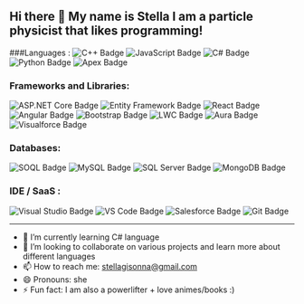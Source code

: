 ## Hi there 👋 My name is Stella I am a particle physicist that likes programming!
###Languages :
![C++ Badge](https://img.shields.io/badge/C%2B%2B-00599C?logo=cplusplus&logoColor=white) ![JavaScript Badge](https://img.shields.io/badge/JavaScript-F7DF1E?logo=javascript&logoColor=black) ![C# Badge](https://img.shields.io/badge/C%23-512BD4?logo=csharp&logoColor=white) ![Python Badge](https://img.shields.io/badge/Python-3776AB?logo=python&logoColor=white) ![Apex Badge](https://img.shields.io/badge/Apex-00A1E0?logo=salesforce&logoColor=white)

### Frameworks and Libraries:
![ASP.NET Core Badge](https://img.shields.io/badge/ASP.NET_Core-512BD4?logo=dotnet&logoColor=white) ![Entity Framework Badge](https://img.shields.io/badge/Entity_Framework-512BD4?logo=.net&logoColor=white) ![React Badge](https://img.shields.io/badge/React-61DAFB?logo=react&logoColor=black) ![Angular Badge](https://img.shields.io/badge/Angular-DD0031?logo=angular&logoColor=white) ![Bootstrap Badge](https://img.shields.io/badge/Bootstrap-7952B3?logo=bootstrap&logoColor=white) ![LWC Badge](https://img.shields.io/badge/LWC-00A1E0?logo=salesforce&logoColor=white) ![Aura Badge](https://img.shields.io/badge/Aura-00A1E0?logo=salesforce&logoColor=white) ![Visualforce Badge](https://img.shields.io/badge/Visualforce-00A1E0?logo=salesforce&logoColor=white)

### Databases:
![SOQL Badge](https://img.shields.io/badge/SOQL-00A1E0?logo=salesforce&logoColor=white) ![MySQL Badge](https://img.shields.io/badge/MySQL-4479A1?logo=mysql&logoColor=white) ![SQL Server Badge](https://img.shields.io/badge/SQL_Server-CC2927?logo=microsoftsqlserver&logoColor=white) ![MongoDB Badge](https://img.shields.io/badge/MongoDB-47A248?logo=mongodb&logoColor=white)

### IDE / SaaS :
![Visual Studio Badge](https://img.shields.io/badge/Visual_Studio-5C2D91?logo=visualstudio&logoColor=white) ![VS Code Badge](https://img.shields.io/badge/VS_Code-007ACC?logo=visualstudiocode&logoColor=white) ![Salesforce Badge](https://img.shields.io/badge/Salesforce-00A1E0?logo=salesforce&logoColor=white) ![Git Badge](https://img.shields.io/badge/Git-F05032?logo=git&logoColor=white)

---

- 🌱 I’m currently learning C# language 
- 👯 I’m looking to collaborate on various projects and learn more about different languages
- 📫 How to reach me: stellagisonna@gmail.com
- 😄 Pronouns: she
- ⚡ Fun fact: I am also a powerlifter + love animes/books :)
